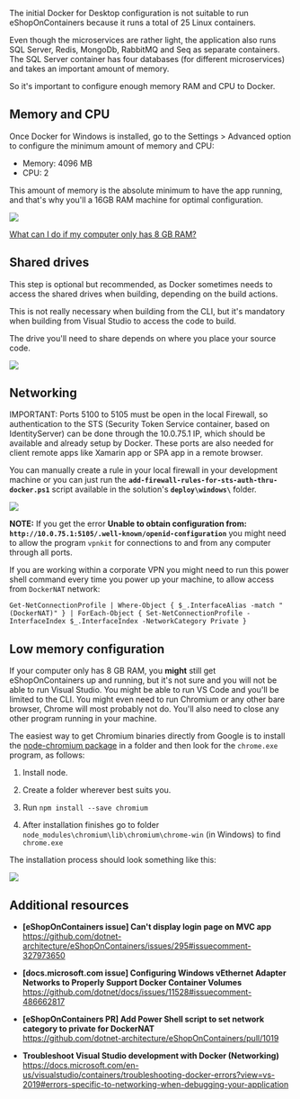 The initial Docker for Desktop configuration is not suitable to run eShopOnContainers because it runs a total of 25 Linux containers.

Even though the microservices are rather light, the application also runs SQL Server, Redis, MongoDb, RabbitMQ and Seq as separate containers. The SQL Server container has four databases (for different microservices) and takes an important amount of memory.

 So it's important to configure enough memory RAM and CPU to Docker.

## Memory and CPU

Once Docker for Windows is installed, go to the Settings > Advanced option to configure the minimum amount of memory and CPU:

- Memory: 4096 MB
- CPU: 2

This amount of memory is the absolute minimum to have the app running, and that's why you'll a 16GB RAM machine for optimal configuration.

![](images/Docker-configuration/eshoponcontainers-docker-configuration-memory-cpu.png)

[What can I do if my computer only has 8 GB RAM?](#low-memory-configuration)

## Shared drives

This step is optional but recommended, as Docker sometimes needs to access the shared drives when building, depending on the build actions.

This is not really necessary when building from the CLI, but it's mandatory when building from Visual Studio to access the code to build.

The drive you'll need to share depends on where you place your source code.

![](images/Docker-configuration/eshoponcontainers-docker-configuration-shared-drives.png)

## Networking

IMPORTANT: Ports 5100 to 5105 must be open in the local Firewall, so authentication to the STS (Security Token Service container, based on IdentityServer) can be done through the 10.0.75.1 IP, which should be available and already setup by Docker. These ports are also needed for client remote apps like Xamarin app or SPA app in a remote browser.

You can manually create a rule in your local firewall in your development machine or you can just run the **`add-firewall-rules-for-sts-auth-thru-docker.ps1`** script available in the solution's **`deploy\windows\`** folder.

![](images/Docker-configuration/firewall-rule-for-eshop.png)

**NOTE:** If you get the error **Unable to obtain configuration from: `http://10.0.75.1:5105/.well-known/openid-configuration`** you might need to allow the program `vpnkit` for connections to and from any computer through all ports.

If you are working within a corporate VPN you might need to run this power shell command every time you power up your machine, to allow access from `DockerNAT` network:

```
Get-NetConnectionProfile | Where-Object { $_.InterfaceAlias -match "(DockerNAT)" } | ForEach-Object { Set-NetConnectionProfile -InterfaceIndex $_.InterfaceIndex -NetworkCategory Private }
```

## Low memory configuration

If your computer only has 8 GB RAM, you **might** still get eShopOnContainers up and running, but it's not sure and you will not be able to run Visual Studio. You might be able to run VS Code and you'll be limited to the CLI. You might even need to run Chromium or any other bare browser, Chrome will most probably not do. You'll also need to close any other program running in your machine.

The easiest way to get Chromium binaries directly from Google is to install the [node-chromium package](https://www.npmjs.com/package/chromium) in a folder and then look for the `chrome.exe` program, as follows:

1. Install node.

2. Create a folder wherever best suits you.

3. Run `npm install --save chromium`

4. After installation finishes go to folder `node_modules\chromium\lib\chromium\chrome-win` (in Windows) to find `chrome.exe`

The installation process should look something like this:

![](images/Docker-configuration/install-chromium-browser.png)

## Additional resources

- **[eShopOnContainers issue] Can't display login page on MVC app** \
  <https://github.com/dotnet-architecture/eShopOnContainers/issues/295#issuecomment-327973650>

- **[docs.microsoft.com issue] Configuring Windows vEthernet Adapter Networks to Properly Support Docker Container Volumes** \
  <https://github.com/dotnet/docs/issues/11528#issuecomment-486662817>

- **[eShopOnContainers PR] Add Power Shell script to set network category to private for DockerNAT** \
  <https://github.com/dotnet-architecture/eShopOnContainers/pull/1019>

- **Troubleshoot Visual Studio development with Docker (Networking)** \
  <https://docs.microsoft.com/en-us/visualstudio/containers/troubleshooting-docker-errors?view=vs-2019#errors-specific-to-networking-when-debugging-your-application>
